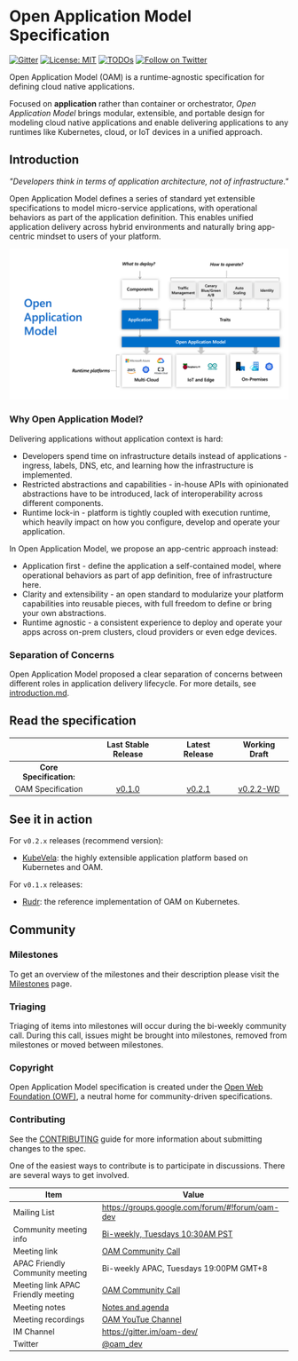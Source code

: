 # Open Application Model Specification

[![Gitter](https://badges.gitter.im/oam-dev/community.svg)](https://gitter.im/oam-devcommunity?utm_source=badge&utm_medium=badge&utm_campaign=pr-badge)
[![License: MIT](https://img.shields.io/badge/License-OWF-yellow)](https://github.com/oam-dev/spec/blob/master/LICENSE)
[![TODOs](https://badgen.net/https/api.tickgit.com/badgen/github.com/oam-dev/spec)](https://www.tickgit.com/browse?repo=github.com/oam-dev/spec)
[![Follow on Twitter](https://img.shields.io/twitter/follow/oam_dev.svg?style=social&logo=twitter)](https://twitter.com/intent/follow?screen_name=oam_dev)

Open Application Model (OAM) is a runtime-agnostic specification for defining cloud native applications.

Focused on **application** rather than container or orchestrator, _Open Application Model_ brings modular, extensible, and portable design for modeling cloud native applications and enable delivering applications to any runtimes like Kubernetes, cloud, or IoT devices in a unified approach.

## Introduction

_"Developers think in terms of application architecture, not of infrastructure."_

Open Application Model defines a series of standard yet extensible specifications to model micro-service applications, with operational behaviors as part of the application definition. This enables unified application delivery across hybrid environments and naturally bring app-centric mindset to users of your platform.

![How it works](assets/how-it-works.png)

### Why Open Application Model?

Delivering applications without application context is hard:

- Developers spend time on infrastructure details instead of applications - ingress, labels, DNS, etc, and learning how the infrastructure is implemented.
- Restricted abstractions and capabilities - in-house APIs with opinionated abstractions have to be introduced, lack of interoperability across different components.
- Runtime lock-in - platform is tightly coupled with execution runtime, which heavily impact on how you configure, develop and operate your application.

In Open Application Model, we propose an app-centric approach instead:

- Application first - define the application a self-contained model, where operational behaviors as part of app definition, free of infrastructure here.
- Clarity and extensibility - an open standard to modularize your platform capabilities into reusable pieces, with full freedom to define or bring your own abstractions.
- Runtime agnostic - a consistent experience to deploy and operate your apps across on-prem clusters, cloud providers or even edge devices.

### Separation of Concerns

Open Application Model proposed a clear separation of concerns between different roles in application delivery lifecycle. For more details, see [introduction.md](./introduction.md).

## Read the specification

|                                | Last Stable Release | Latest Release |    Working Draft                  |
| :----------------------------: | :-----------------: | :------------: |:--------------------------------: |
| **Core Specification:**        |                                                                          |
| OAM Specification              | [v0.1.0](https://github.com/oam-dev/spec/releases/tag/v0.1.0) | [v0.2.1](https://github.com/oam-dev/spec/blob/v0.2.1/SPEC_LATEST_STABLE.md) |  [v0.2.2-WD](SPEC.md)  |

## See it in action

For `v0.2.x` releases (recommend version):
- [KubeVela](https://github.com/oam-dev/kubevela): the highly extensible application platform based on Kubernetes and OAM.

For `v0.1.x` releases:
- [Rudr](https://github.com/oam-dev/rudr): the reference implementation of OAM on Kubernetes.

## Community

### Milestones

To get an overview of the milestones and their description please visit the [Milestones](https://github.com/oam-dev/spec/milestones) page. 

### Triaging 

Triaging of items into milestones will occur during the bi-weekly community call. During this call, issues might be brought into milestones, removed from milestones or moved between milestones. 

### Copyright

Open Application Model specification is created under the [Open Web Foundation (OWF)](https://cloudblogs.microsoft.com/opensource/2019/10/16/announcing-open-application-model/), a neutral home for community-driven specifications.


### Contributing

See the [CONTRIBUTING](CONTRIBUTING.md) guide for more information about submitting changes to the spec.

One of the easiest ways to contribute is to participate in discussions. There are several ways to get involved.

| Item        | Value  |
|---------------------|---|
| Mailing List | https://groups.google.com/forum/#!forum/oam-dev |
| Community meeting info | [Bi-weekly, Tuesdays 10:30AM PST](https://calendar.google.com/event?action=TEMPLATE&tmeid=NWVmbHNlajY2cHVrcjcwc3Bnamw5NHZraWdfMjAyMTAxMjZUMTgzMDAwWiBvYW1kZXYyMDIwQG0&tmsrc=oamdev2020%40gmail.com&scp=ALL) |
| Meeting link | [OAM Community Call](https://us02web.zoom.us/j/88638962723?pwd=MVhCZnNub2t0R3BmMUNEWE9vendLUT09) |
| APAC Friendly Community meeting | Bi-weekly APAC, Tuesdays 19:00PM GMT+8 |
| Meeting link APAC Friendly meeting | [OAM Community Call](https://us02web.zoom.us/j/2804785490?pwd=ZTN4ZU03UTlBZzlmVHIwTndINGM3UT09) |
| Meeting notes| [Notes and agenda](https://docs.google.com/document/d/1nqdFEyULekyksFHtFvgvFAYE-0AMHKoS3RMnaKsarjs) |
| Meeting recordings| [OAM YouTue Channel](https://www.youtube.com/channel/UCSCTHhGI5XJ0SEhDHVakPAA/) |
| IM Channel      | https://gitter.im/oam-dev/ |
| Twitter      | [@oam_dev](https://twitter.com/oam_dev) |

